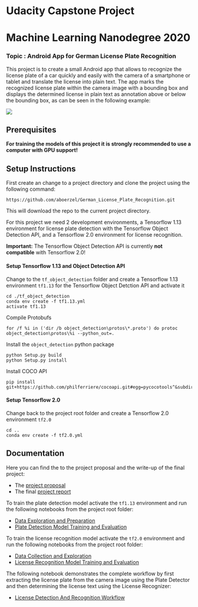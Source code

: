 # Udacity Capstone Project
# Machine Learning Nanodegree 2020
 
### Topic : Android App for German License Plate Recognition

This project is to create a small Android app that allows to recognize the license plate of a car quickly and easily with the camera of a smartphone or tablet and translate the license into plain text. 
The app marks the recognized license plate within the camera image with a bounding box and displays the determined license in plain text as annotation above or below the bounding box, as can be seen in the following example:

![](documentation/demo_video.gif)

## Prerequisites
**For training the models of this project it is strongly recommended to use a computer with GPU support!**

## Setup Instructions
First create an change to a project directory and clone the project using the following command:
```
https://github.com/aboerzel/German_License_Plate_Recognition.git
```
This will download the repo to the current project directory.

For this project we need 2 development environments, a Tensorflow 1.13 environment for license plate detection with the Tensorflow Object Detection API, and a Tensorflow 2.0 environment for license recognition.

**Important:** The Tensorflow Object Detection API is currently **not compatible** with Tensorflow 2.0!

#### Setup Tensorflow 1.13 and Object Detection API
Change to the `tf_object_detection` folder and create a Tensorflow 1.13 environment `tf1.13` for the Tensorflow Object Detction API and activate it
```
cd ./tf_object_detection
conda env create -f tf1.13.yml
activate tf1.13
```
Compile Protobufs
```
for /f %i in ('dir /b object_detection\protos\*.proto') do protoc object_detection\protos\%i --python_out=.
```
Install the `object_detection` python package
```
python Setup.py build
python Setup.py install
```
Install COCO API
```
pip install git+https://github.com/philferriere/cocoapi.git#egg=pycocotools^&subdirectory=PythonAPI
```

#### Setup Tensorflow 2.0
Change back to the project root folder and create a Tensorflow 2.0 environment `tf2.0`
```
cd ..
conda env create -f tf2.0.yml
```
## Documentation

Here you can find the to the project proposal and the write-up of the final project:
- The [project proposal](proposal/proposal.pdf) 
- The final [project report](documentation/report.pdf)

To train the plate detection model activate the `tf1.13` environment and run the following notebooks from the project root folder: 
- [Data Exploration and Preparation](1_License_Plate_Detection_Data_Exploration_And_Preparation.ipynb)
- [Plate Detection Model Training and Evaluation](2_License_Plate_Detection_Model_Training_And_Evaluation.ipynb)

To train the license recognition model activate the `tf2.0` environment and run the following notebooks from the project root folder:
- [Data Collection and Exploration](3_License_Recognition_Data_Collection_And_Exploration.ipynb)
- [License Recognition Model Training and Evaluation](4_License_Recognition_Model_Training_And_Evaluation.ipynb)

The following notebook demonstrates the complete workflow by first extracting the license plate from the camera image using the Plate Detector and then determining the license text using the License Recognizer: 
- [License Detection And Recognition Workflow](5_License_Recognition_Workflow.ipynb)

